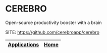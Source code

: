 # CEREBRO
 
 Open-source productivity booster with a brain
 
 SITE: https://github.com/cerebroapp/cerebro

 | [Applications](https://portable-linux-apps.github.io/apps.html) | [Home](https://portable-linux-apps.github.io)
 | --- | --- |
